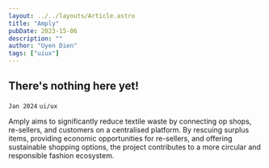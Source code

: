 ```yaml
---
layout: ../../layouts/Article.astro
title: "Amply"
pubDate: 2023-15-06
description: ""
author: "Uyen Dien"
tags: ["uiux"]
---
```


## There's nothing here yet!

`Jan 2024`
`ui/ux`

Amply aims to significantly reduce textile waste by connecting op shops, re-sellers, and customers on a centralised platform. By rescuing surplus items, providing economic opportunities for re-sellers, and offering sustainable shopping options, the project contributes to a more circular and responsible fashion ecosystem.
